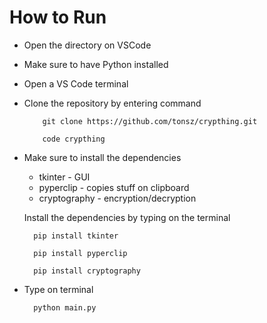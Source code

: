 # How to Run 

- Open the directory on VSCode 
- Make sure to have Python installed
- Open a VS Code terminal 
- Clone the repository by entering command
  ```vscode
      git clone https://github.com/tonsz/crypthing.git
  ```
  ```vscode
      code crypthing
  ```
- Make sure to install the dependencies 
    - tkinter - GUI
    - pyperclip - copies stuff on clipboard
    - cryptography - encryption/decryption

  Install the dependencies by typing on the terminal
  
  ```vscode 
    pip install tkinter
    ```
  ```vscode 
    pip install pyperclip
    ```
  ```vscode 
    pip install cryptography
    ```
- Type on terminal
  ```vscode 
    python main.py
    ```
